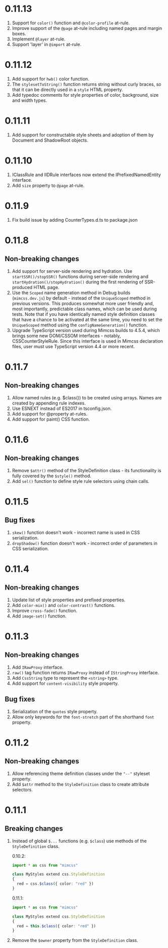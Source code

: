 # 0.11.13

1. Support for `color()` function and `@color-profile` at-rule.
2. Improve support of the `@page` at-rule including named pages and margin boxes.
3. Implement `@layer` at-rule.
4. Support 'layer' in `@import` at-rule.


# 0.11.12

1. Add support for `hwb()` color function.
2. The `stylesetToString()` function returns string without curly braces, so that it can be directly used in a `style` HTML property.
3. Add typedoc comments for style properties of color, background, size and width types.


# 0.11.11

1. Add support for constructable style sheets and adoption of them by Document and ShadowRoot objects.


# 0.11.10

1. IClassRule and IIDRule interfaces now extend the IPrefixedNamedEntity interface.
2. Add `size` property to `@page` at-rule.


# 0.11.9

1. Fix build issue by adding CounterTypes.d.ts to package.json


# 0.11.8

## Non-breaking changes

1. Add support for server-side rendering and hydration. Use `startSSR()/stopSSR()` functions during server-side rendering and `startHydration()/stopHydration()` during the first rendering of SSR-produced HTML page.
2. Use the `Scoped` name generation method in Debug builds (`mimcss.dev.js`) by default - instead of the `UniqueScoped` method in previous versions. This produces somewhat more user friendly and, most importantly, predictable class names, which can be used during tests. Note that if you have identically named style definition classes that have a chance to be activated at the same time, you need to set the `UniqueScoped` method using the `configNameGeneration()` function.
3. Upgrade TypeScript version used during Mimcss builds to 4.5.4, which brings some new DOM/CSSOM interfaces - notably, CSSCounterStyleRule. Since this interface is used in Mimcss declaration files, user must use TypeScript version 4.4 or more recent.


# 0.11.7

## Non-breaking changes

1. Allow named rules (e.g. $class()) to be created using arrays. Names are created by appending rule indexes.
2. Use ESNEXT instead of ES2017 in tsconfig.json.
3. Add support for @property at-rules.
4. Add support for paint() CSS function.


# 0.11.6

## Non-breaking changes

1. Remove `$attr()` method of the StyleDefinition class - its functionality is fully covered by the `$style()` method.
2. Add `sel()` function to define style rule selectors using chain calls.


# 0.11.5

## Bug fixes

1. `skew()` function doesn't work - incorrect name is used in CSS serialization.
2. `dropShadow()` function doesn't work - incorrect order of parameters in CSS serialization.


# 0.11.4
## Non-breaking changes

1. Update list of style properties and prefixed properties.
1. Add `color-mix()` and `color-contrast()` functions.
1. Improve `cross-fade()` function.
1. Add `image-set()` function.


# 0.11.3
## Non-breaking changes

1. Add `IRawProxy` interface.
1. `raw()` tag function returns `IRawProxy` instead of `IStringProxy` interface.
1. Add `CssString` type to represent the `<string>` type.
1. Add support for `content-visibility` style property.


## Bug fixes

1. Serialization of the `quotes` style property.
2. Allow only keywords for the `font-stretch` part of the shorthand `font` property.


# 0.11.2
## Non-breaking changes

1. Allow referencing theme definition classes under the `"--"` styleset property.
1. Add `$attr` method to the `StyleDefinition` class to create attribute selectors.


# 0.11.1
## Breaking changes

1. Instead of global `$...` functions (e.g. `$class`) use methods of the `StyleDefinition` class.

    0.10.2:
    ```typescript
    import * as css from "mimcss"

    class MyStyles extend css.StyleDefinition
    {
      red = css.$class({ color: "red" })
    }
    ```

    0.11.1:
    ```typescript
    import * as css from "mimcss"

    class MyStyles extend css.StyleDefinition
    {
      red = this.$class({ color: "red" })
    }
    ```

1. Remove the `$owner` property from the `StyleDefinition` class.


